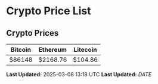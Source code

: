 # Crypto Price List

## Crypto Prices
| Bitcoin | Ethereum | Litecoin |
| ------- | -------- | -------- |
| $86148 | $2168.76 | $104.86 |
**Last Updated:** 2025-03-08 13:18 UTC
**Last Updated:** $DATE$
